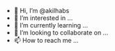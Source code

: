 - 👋 Hi, I’m @akilhabs
- 👀 I’m interested in ...
- 🌱 I’m currently learning ...
- 💞️ I’m looking to collaborate on ...
- 📫 How to reach me ...

<!---
akilhabs/akilhabs is a ✨ special ✨ repository because its `README.md` (this file) appears on your GitHub profile.
You can click the Preview link to take a look at your changes.
--->
